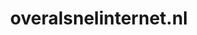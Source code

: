 ---
layout: post
title:  "overalsnelinternet.nl"
internal_url:  "/data/overalsnelinternet.nl.html"
categories: dutchgov
---